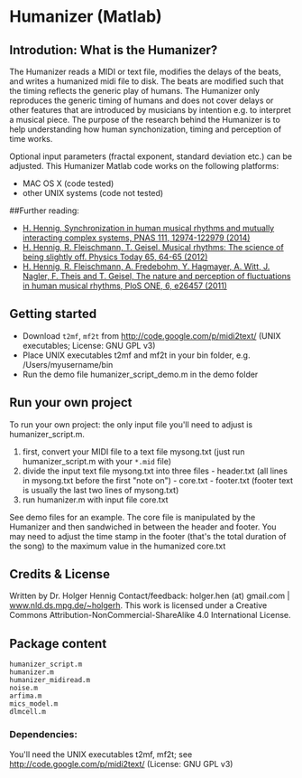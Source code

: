 # Humanizer (Matlab)

## Introdution: What is the Humanizer?
The Humanizer reads a MIDI or text file, modifies the delays of the beats, and writes a humanized midi file to disk. The beats are modified such that the timing reflects the generic play of humans. The Humanizer only reproduces the generic timing of humans and does not cover delays or other features that are introduced by musicians by intention e.g. to interpret a musical piece. The purpose of the research behind the Humanizer is to help understanding how human synchonization, timing and perception of time works.

Optional input parameters (fractal exponent, standard deviation etc.) can be adjusted. This Humanizer Matlab code works on the following platforms:

  * MAC OS X (code tested)
  * other UNIX systems (code not tested)

##Further reading:

  * [H. Hennig, Synchronization in human musical rhythms and mutually interacting complex systems, PNAS 111, 12974-122979 (2014)](http://www.nld.ds.mpg.de/~holgerh/articles/Hennig_2014_PNAS.pdf)
  * [H. Hennig, R. Fleischmann, T. Geisel. Musical rhythms: The science of being slightly off. Physics Today 65, 64-65 (2012)](http://www.nld.ds.mpg.de/~holgerh/articles/Hennig_2012_phystoday.pdf)
  * [H. Hennig, R. Fleischmann, A. Fredebohm, Y. Hagmayer, A. Witt, J. Nagler, F. Theis and T. Geisel, The nature and perception of fluctuations in human musical rhythms, PloS ONE, 6, e26457 (2011)](http://journals.plos.org/plosone/article?id=10.1371/journal.pone.0026457)

## Getting started

  * Download `t2mf`, `mf2t` from http://code.google.com/p/midi2text/ (UNIX executables; License: GNU GPL v3)
  * Place UNIX executables t2mf and mf2t in your bin folder, e.g. /Users/myusername/bin
  * Run the demo file humanizer_script_demo.m in the demo folder

## Run your own project
To run your own project: the only input file you'll need to adjust is humanizer_script.m.

  1) first, convert your MIDI file to a text file mysong.txt (just run humanizer_script.m with your `*.mid` file)
  2) divide the input text file mysong.txt into three files
    - header.txt (all lines in mysong.txt before the first "note on")
    - core.txt
    - footer.txt (footer text is usually the last two lines of mysong.txt)
  3) run humanizer.m with input file core.txt

See demo files for an example. The core file is manipulated by the Humanizer and then sandwiched in between the header and footer. You may need to adjust the time stamp in the footer (that's the total duration of the song) to the maximum value in the humanized core.txt

## Credits & License
Written by Dr. Holger Hennig
Contact/feedback: holger.hen (at) gmail.com | www.nld.ds.mpg.de/~holgerh.
This work is licensed under a Creative Commons Attribution-NonCommercial-ShareAlike 4.0 International License.

## Package content

```
humanizer_script.m
humanizer.m
humanizer_midiread.m
noise.m
arfima.m
mics_model.m
dlmcell.m
```

### Dependencies:

You'll need the UNIX executables t2mf, mf2t; see http://code.google.com/p/midi2text/ (License: GNU GPL v3)
